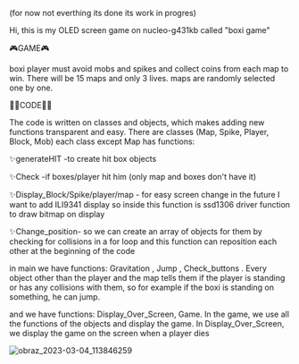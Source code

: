 
(for now not everthing its done its work in progres)

Hi, this is my OLED screen game on nucleo-g431kb called "boxi game"

🎮GAME🎮

boxi player must avoid mobs and spikes and collect coins from each map to win. There will be 15 maps and only 3 lives. maps are randomly selected one by one.

🐱‍👤CODE🐱‍👤

The code is written on classes and objects, which makes adding new functions transparent and easy. There are classes (Map, Spike, Player, Block, Mob) each class except Map has functions:

✨generateHIT -to create hit box objects

✨Check -if boxes/player hit him (only map and boxes don't have it)

✨Display_Block/Spike/player/map - for easy screen change in the future I want to add ILI9341 display so inside this function is ssd1306 driver function to draw bitmap on display

✨Change_position- so we can create an array of objects for them by checking for collisions in a for loop and this function can reposition each other at the beginning of the code

in main we have functions: Gravitation , Jump , Check_buttons . Every object other than the player and the map tells them if the player is standing or has any collisions with them, so for example if the boxi is standing on something, he can jump.

and we have functions: Display_Over_Screen, Game. In the game, we use all the functions of the objects and display the game. In Display_Over_Screen, we display the game on the screen when a player dies

![obraz_2023-03-04_113846259](https://user-images.githubusercontent.com/112076828/222895357-9013f0dd-9c14-4ab1-adc9-1f617cd15634.png)

